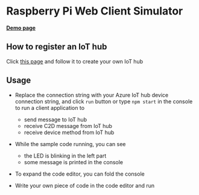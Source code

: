 # Raspberry Pi Web Client Simulator

**[Demo page](https://azure-samples.github.io/raspberry-pi-web-simulator/build/index.html)**

## How to register an IoT hub
Click [this page](https://docs.microsoft.com/en-us/azure/iot-hub/iot-hub-raspberry-pi-kit-node-get-started#create-an-iot-hub) and follow it to create your own IoT hub

## Usage
- Replace the connection string with your Azure IoT hub device connection string, and click `run` button or type `npm start` in the console to run a client application to

    - send message to IoT hub
    - receive C2D message from IoT hub
    - receive device method from IoT hub

- While the sample code running, you can see

    - the LED is blinking in the left part
    - some message is printed in the console
    
- To expand the code editor, you can fold the console

- Write your own piece of code in the code editor and run
